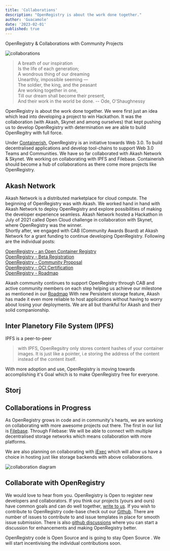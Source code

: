 ```yaml
---
title: 'Collaborations'
description: "OpenRegistry is about the work done together."
author: 'Guacamole'
date: '2023-02-01'
published: true
---
```

 
<div class="w-full flex justify-center text-primary-500 text-4xl font-semibold text-center">OpenRegistry & Collaborations with Community Projects</div>

![collaborations](/collaboration-blog.png)

>A breath of our inspiration  
Is the life of each generation;  
A wondrous thing of our dreaming  
Unearthly, impossible seeming —  
The soldier, the king, and the peasant  
Are working together in one,  
Till our dream shall become their present,  
And their work in the world be done.
 -- Ode, O'Shaughnessy

OpenRegistry is about the work done together. We were first just an idea which lead into developing a project to win 
Hackathon. It was the collaboration (with Akash, Skynet and among ourselves) that kept pushing us to develop 
OpenRegistry with determination we are able to build OpenRegitry with full force.

Under [Containerish](https://github.com/containerish), OpenRegistry is an initiative towards Web 3.0. 
To build decentralised applications and develop tool-chains to support Web 3.0 Teams and Communities.
We have so far collaborated with Akash Network & Skynet. We working on collaborating with IPFS and Filebase. 
Containerish should become a hub of collaborations as there come more projects like OpenRegistry.

## Akash Network
Akash Network is a distributed marketplace for cloud compute. The beginning of OpenRegistry was with Akash.
We worked hand in hand with Akash Network to deploy OpenRegistry and explore possibilities of making the developer experience 
seamless. Akash Network hosted a Hackathon in July of 2021 called Open Cloud challenge in collaboration with Skynet, 
where OpenRegistry was the winner.  
Shortly after, we engaged with CAB (Community Awards Board) at Akash Network for a grant funding to continue developing OpenRegistry.
Following are the individual posts:

[OpenRegistry - an Open Container Registry](https://forum.akash.network/t/openregistry-an-open-container-registry/76)  
[OpenRegistry - Beta Registration](https://forum.akash.network/topenregistry-an-open-and-reliable-container-registry/515)  
[OpenRegistry - Community Proposal](https://forum.akash.network/t/openregistry-community-proposal/684)  
[OpenRegistry - OCI Certification](https://forum.akash.network/t/openregistry-is-now-oci-certified/3317)  
[OpenRegistry - Roadmap](https://forum.akash.network/t/openregistry-product-update/3745)


Akash community continues to support OpenRegistry through CAB and active community members on each step helping us achieve 
our milestone as mentioned in our [Roadmap](https://forum.akash.network/t/openregistry-product-update/3745)
With new Persistent storage feature, Akash has made it even more reliable to host applications without having to worry 
about losing your deployments.
We are all but thankful for Akash and their solid companionship.

## Inter Planetory File System (IPFS)

IPFS is a peer-to-peer
> with IPFS, OpenRegsitry only stores content hashes of your container images.
> It is just like a pointer, i.e storing the address of the content instead of the content itself.

With more adoption and use, OpenRegistry is moving towards accomplishing it's Goal which is to make OpenRegistry free for everyone.


## Storj

## Collaborations in Progress

As OpenRegistry grows in code and in community's hearts, we are working on collaborating with more awesome projects out there. 
The first in our list is [Filebase](https://filebase.com/). Through Filebase: We will be able to connect with multiple decentralised storage 
networks which means collaboration with more platforms.

We are also planning on collaborating with [iExec](https://iex.ec/) which will allow us have a choice in hosting just like storage backends with above collaborations.

![collaboration diagram](/blog-collaboration-diagram.png)

## Collaborate with OpenRegistry

We would love to hear from you. OpenRegistry is Open to register new developers and collaborators. 
If you think our projects (yours and ours) have common goals and can do well together, <a href="mailto:team@openregsitry.dev" target="_blank">write to us</a>. 
If you wish to contribute to OpenRegistry code-base check out our <a href="https://github.com/containerish/openregistry" target="_blank">Github</a>. There are number of issues to contribute to and issue templates 
in place for smooth issue submission. There is also <a href="https://github.com/containerish/OpenRegistry/discussions/55" target="_blank">github discussions</a> 
where you can start a discussion for enhancements and making OpenRegistry better.

OpenRegistry code is Open Source and is going to stay Open Source . We will start incentivising the individual contributions soon.
 


